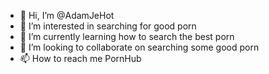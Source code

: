 - 👋 Hi, I’m @AdamJeHot
- 👀 I’m interested in searching for good porn
- 🌱 I’m currently learning how to search the best porn
- 💞️ I’m looking to collaborate on searching some good porn
- 📫 How to reach me PornHub

<!---
AdamJeHot/AdamJeHot is a ✨ special ✨ repository because its `README.md` (this file) appears on your GitHub profile.
You can click the Preview link to take a look at your changes.
--->
